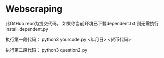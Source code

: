 # Webscraping
此GitHub repo为提交代码。
如果你当前环境已下载dependent.txt,则无需执行install_dependent.py

执行第一段代码：
python3 yourcode.py <年月日> <货币代码>

执行第二段代码：
python3 question2.py <char> <k>

